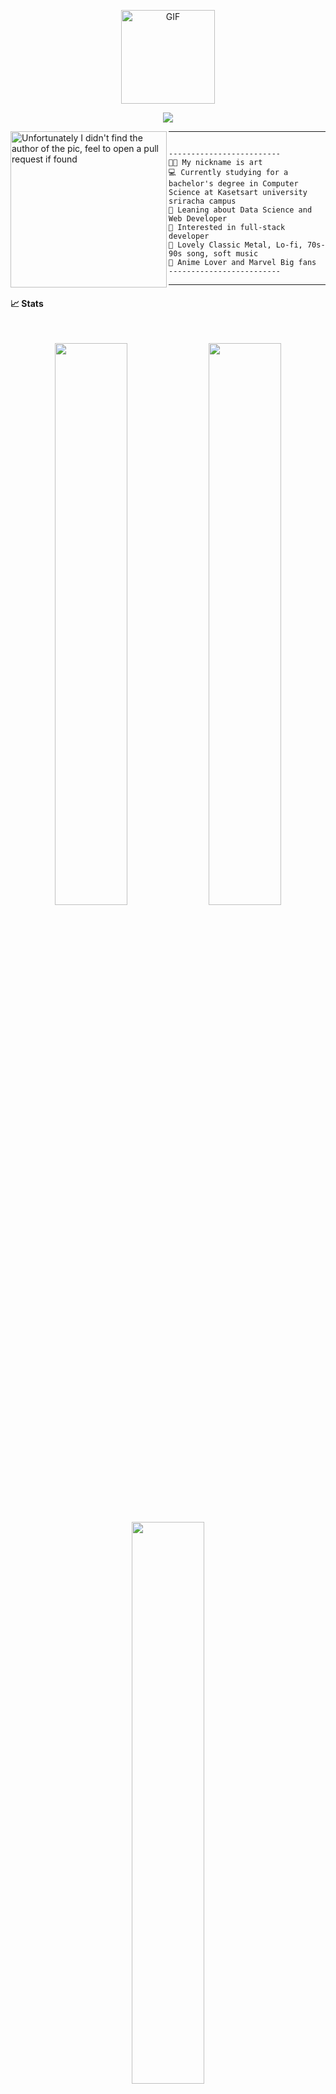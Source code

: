 <p align="center"> <img align="center" alt="GIF" src="https://i.pinimg.com/originals/e4/26/70/e426702edf874b181aced1e2fa5c6cde.gif"  width="150" /> </p>
<p align="center">
  <a href="https://github.com/DenverCoder1/readme-typing-svg"><img src="https://readme-typing-svg.herokuapp.com?size=30&duration=5001&color=F7F7F7&lines=%F0%9D%99%92%F0%9D%99%80%F0%9D%99%87%F0%9D%98%BE%F0%9D%99%8A%F0%9D%99%88%F0%9D%99%80+%F0%9D%99%8F%F0%9D%99%8A+%F0%9D%99%88%F0%9D%99%94+%F0%9D%99%82%F0%9D%99%84%F0%9D%99%8F%F0%9D%99%83%F0%9D%99%90%F0%9D%98%BD+%F0%9D%99%8B%F0%9D%99%8D%F0%9D%99%8A%F0%9D%99%81%F0%9D%99%84%F0%9D%99%87%F0%9D%99%80;%F0%9D%99%87%F0%9D%99%80%F0%9D%99%8F+%F0%9D%99%88%F0%9D%99%80+%F0%9D%99%84%F0%9D%99%89%F0%9D%99%8F%F0%9D%99%8D%F0%9D%99%8A%F0%9D%98%BF%F0%9D%99%90%F0%9D%98%BE%F0%9D%99%80+%F0%9D%99%94%F0%9D%99%8A%F0%9D%99%90%F0%9D%99%8D%F0%9D%99%8E%F0%9D%99%80%F0%9D%99%87%F0%9D%99%81"></a>
</p>
<!-- Typing SVG by DenverCoder1 - https://github.com/DenverCoder1/readme-typing-svg -->


<img align="left" src="https://i.pinimg.com/736x/9b/3c/a9/9b3ca966d3d35f9b007cfaf9c648bc45.jpg" alt="Unfortunately I didn't find the author of the pic, feel to open a pull request if found" width="250" />
<hr>

```

-------------------------
👨‍💻 My nickname is art 
💻 Currently studying for a bachelor's degree in Computer Science at Kasetsart university sriracha campus
🌱 Leaning about Data Science and Web Developer
🚩 Interested in full-stack developer
🎵 Lovely Classic Metal, Lo-fi, 70s-90s song, soft music
💖 Anime Lover and Marvel Big fans  
-------------------------

```
<hr>

#### 📈 Stats
 <br/>
 <p align="center">
  <img width="48%" src="https://github-readme-stats.vercel.app/api?username=avadakedavra-wp&show_icons=true&theme=algolia" />
  <img width="48%" src="https://github-readme-streak-stats.herokuapp.com/?user=avadakedavra-wp&theme=algolia" />
 </p>
 <p align="center">
  <img width="48%" src="https://leetcard.jacoblin.cool/arthernorth?border=0&radius=20&theme=nord" />
 </p>


<hr>






